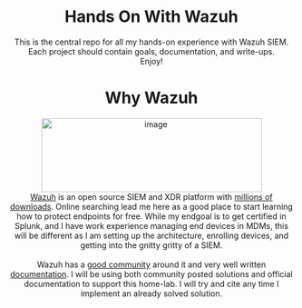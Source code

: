 <div align="center">
                                                                                                                                                                                                                      
<h1> Hands On With Wazuh </h1>
This is the central repo for all my hands-on experience with Wazuh SIEM. Each project should contain goals, documentation, and write-ups.
<br>
Enjoy!

<h1> Why Wazuh</h1>
<img width="389" height="130" alt="image" src="https://github.com/user-attachments/assets/77276f6e-1a98-4748-b027-857ee76f43c6" />  
<br>
<a href="https://wazuh.com/">Wazuh</a> is an open source SIEM and XDR platform with <a href="https://wazuh.com/about-us/#:~:text=A%20world%2Dleading%20cybersecurity%20platform&text=Our%20platform%20has%20more%20than,rely%20on%20our%20solution%20daily.">millions of downloads</a>. Online searching lead me here as a good place
to start learning how to protect endpoints for free. While my endgoal is to get certified in Splunk, and I have work experience managing end devices in MDMs, this will be different as I am setting up the architecture, enrolling devices, and getting into the gnitty gritty of a SIEM. 

<br>
<br>
Wazuh has a <a href="https://www.reddit.com/r/Wazuh/">good community</a> around it and very well written <a href="https://documentation.wazuh.com/current/index.html">documentation</a>. I will be using both community posted solutions and official documentation to support this home-lab. I will try and cite any time I implement an already solved solution. 


</div>

